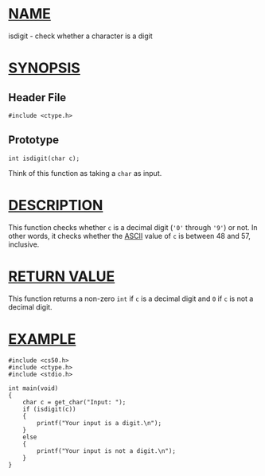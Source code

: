 # [NAME](#name)

isdigit - check whether a character is a digit

# [SYNOPSIS](#synopsis)

## Header File

    #include <ctype.h>

## Prototype

    int isdigit(char c);

Think of this function as taking a `char` as input.

# [DESCRIPTION](#description)

This function checks whether `c` is a decimal digit (`'0'` through `'9'`) or not. In other words, it checks whether the [ASCII](https://asciichart.com/) value of `c` is between 48 and 57, inclusive.

# [RETURN VALUE](#return-value)

This function returns a non-zero `int` if `c` is a decimal digit and `0` if `c` is not a decimal digit.

# [EXAMPLE](#example)

    #include <cs50.h>
    #include <ctype.h>
    #include <stdio.h>

    int main(void)
    {
        char c = get_char("Input: ");
        if (isdigit(c))
        {
            printf("Your input is a digit.\n");
        }
        else
        {
            printf("Your input is not a digit.\n");
        }
    }
